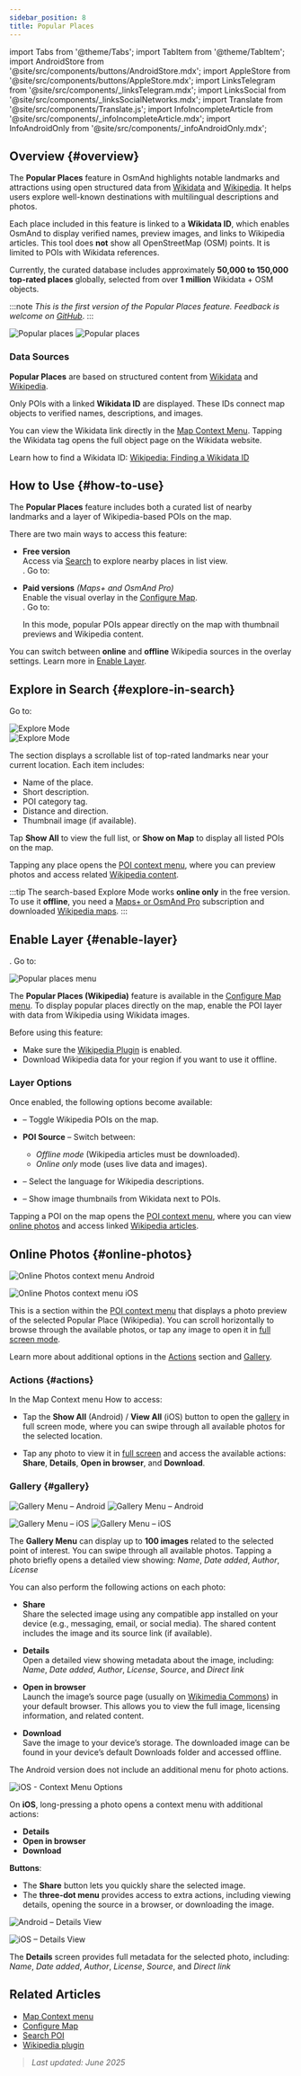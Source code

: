 ```yaml
---
sidebar_position: 8
title: Popular Places
---
```


import Tabs from '@theme/Tabs';
import TabItem from '@theme/TabItem';
import AndroidStore from '@site/src/components/buttons/AndroidStore.mdx';
import AppleStore from '@site/src/components/buttons/AppleStore.mdx';
import LinksTelegram from '@site/src/components/_linksTelegram.mdx';
import LinksSocial from '@site/src/components/_linksSocialNetworks.mdx';
import Translate from '@site/src/components/Translate.js';
import InfoIncompleteArticle from '@site/src/components/_infoIncompleteArticle.mdx';
import InfoAndroidOnly from '@site/src/components/_infoAndroidOnly.mdx';

<InfoIncompleteArticle/>


## Overview {#overview}

The **Popular Places** feature in OsmAnd highlights notable landmarks and attractions using open structured data from [Wikidata](https://www.wikidata.org) and [Wikipedia](https://www.wikipedia.org/). It helps users explore well-known destinations with multilingual descriptions and photos.

Each place included in this feature is linked to a **Wikidata ID**, which enables OsmAnd to display verified names, preview images, and links to Wikipedia articles. This tool does **not** show all OpenStreetMap (OSM) points. It is limited to POIs with Wikidata references.

Currently, the curated database includes approximately **50,000 to 150,000 top-rated places** globally, selected from over **1 million** Wikidata + OSM objects.

:::note
*This is the first version of the Popular Places feature. Feedback is welcome on [GitHub](https://github.com/osmandapp/OsmAnd)*.
:::

<Tabs groupId="operating-systems">

<TabItem value="android" label="Android">

![Popular places](@site/static/img/map/popular_places/popular_places.png) ![Popular places](@site/static/img/map/popular_places/popular_places_1.png)

</TabItem>

</Tabs>


### Data Sources

**Popular Places** are based on structured content from [Wikidata](https://www.wikidata.org) and [Wikipedia](https://www.wikipedia.org/).

Only POIs with a linked **Wikidata ID** are displayed. These IDs connect map objects to verified names, descriptions, and images.

You can view the Wikidata link directly in the [Map Context Menu](../map/map-context-menu.md). Tapping the Wikidata tag opens the full object page on the Wikidata website.

Learn how to find a Wikidata ID: [Wikipedia: Finding a Wikidata ID](https://en.wikipedia.org/wiki/Wikipedia:Finding_a_Wikidata_ID)


## How to Use {#how-to-use}

<InfoAndroidOnly/>

The **Popular Places** feature includes both a curated list of nearby landmarks and a layer of Wikipedia-based POIs on the map.

There are two main ways to access this feature:

- **Free version**  
  Access via [Search](#explore-in-search) to explore nearby places in list view.  
  *<Translate android="true" ids="android_button_seq"/>*. Go to: *<Translate android="true" ids="map_widget_search,shared_string_explore,popular_places_nearby"/>*

- **Paid versions** *(Maps+ and OsmAnd Pro)*  
  Enable the visual overlay in the [Configure Map](#enable-layer).  
  *<Translate android="true" ids="android_button_seq"/>*. Go to: *<Translate android="true" ids="shared_string_menu,configure_map,poi_osmwiki"/>*  

  In this mode, popular POIs appear directly on the map with thumbnail previews and Wikipedia content.

You can switch between **online** and **offline** Wikipedia sources in the overlay settings. Learn more in [Enable Layer](#enable-layer).


## Explore in Search {#explore-in-search}

<InfoAndroidOnly/>

<Tabs groupId="operating-systems">

<TabItem value="android" label="Android">

Go to: *<Translate android="true" ids="map_widget_search,shared_string_explore,popular_places_nearby"/>*

![Explore Mode](@site/static/img/map/popular_places/popular_places_search.png)  
![Explore Mode](@site/static/img/map/popular_places/popular_places_search_2.png)

</TabItem>

</Tabs>

The **<Translate android="true" ids="popular_places_nearby"/>** section displays a scrollable list of top-rated landmarks near your current location. Each item includes:

- Name of the place.
- Short description.
- POI category tag.
- Distance and direction.
- Thumbnail image (if available).

Tap **Show All** to view the full list, or **Show on Map** to display all listed POIs on the map.

Tapping any place opens the [POI context menu](./map-context-menu.md), where you can preview photos and access related [Wikipedia content](../plugins/wikipedia.md).

:::tip
The search-based Explore Mode works **online only** in the free version.  
To use it **offline**, you need a [Maps+ or OsmAnd Pro](../purchases/android.md) subscription and downloaded [Wikipedia maps](../plugins/wikipedia.md).
:::


## Enable Layer {#enable-layer}

<InfoAndroidOnly/>

<Tabs groupId="operating-systems">

<TabItem value="android" label="Android">

**<Translate android="true" ids="android_button_seq"/>**. Go to: *<Translate android="true" ids="shared_string_menu,configure_map,poi_osmwiki"/>*

![Popular places menu](@site/static/img/map/popular_places/popular_places_menu.png)

</TabItem>

</Tabs>

The **Popular Places (Wikipedia)** feature is available in the [Configure Map menu](./configure-map-menu.md). To display popular places directly on the map, enable the POI layer with data from Wikipedia using Wikidata images.

Before using this feature:

- Make sure the [Wikipedia Plugin](../plugins/wikipedia.md) is enabled.
- Download Wikipedia data for your region if you want to use it offline.

### Layer Options

Once enabled, the following options become available:

- **<Translate android="true" ids="poi_osmwiki"/>** – Toggle Wikipedia POIs on the map.

- **POI Source** – Switch between:
  - *Offline mode* (Wikipedia articles must be downloaded).
  - *Online only* mode (uses live data and images).

- **<Translate android="true" ids="shared_string_language"/>** – Select the language for Wikipedia descriptions.

- **<Translate android="true" ids="show_image_previews"/>** – Show image thumbnails from Wikidata next to POIs.

Tapping a POI on the map opens the [POI context menu](./map-context-menu.md), where you can view [online photos](#online-photos) and access linked [Wikipedia articles](../plugins/wikipedia.md).


## Online Photos {#online-photos}

<Tabs groupId="operating-systems">

<TabItem value="android" label="Android">  

![Online Photos context menu Android](@site/static/img/map/popular_places/online_photos_android.png)

</TabItem>

<TabItem value="ios" label="iOS">  

![Online Photos context menu iOS](@site/static/img/map/popular_places/online_photos_ios.png)

</TabItem>

</Tabs>

*<Translate android="true" ids="help_article_map_map_context_menu_name,online_photos"/>*

This is a section within the [POI context menu](./map-context-menu.md) that displays a photo preview of the selected Popular Place (Wikipedia). You can scroll horizontally to browse through the available photos, or tap any image to open it in [full screen mode](#gallery).

Learn more about additional options in the [Actions](#actions) section and [Gallery](#gallery).


<!-- 

When you tap a Popular Place on the map or from the list, the [POI context menu](./map-context-menu.md) includes an **Online Photos** section with a horizontal preview of images.

- Tap any photo to view it in fullscreen.  
- Swipe to browse more images.

For more actions like sharing, viewing metadata, or downloading — see [Gallery](#gallery).

-->

### Actions {#actions}

In the Map Context menu How to access:

- Tap the **Show All** (Android) / **View All** (iOS) button to open the [gallery](#gallery) in full screen mode, where you can swipe through all available photos for the selected location.

- Tap any photo to view it in [full screen](#gallery) and access the available actions:  
  **Share**, **Details**, **Open in browser**, and **Download**.


### Gallery {#gallery}

<Tabs groupId="operating-systems">

<TabItem value="android" label="Android">  

![Gallery Menu – Android](@site/static/img/map/gallery_menu_android.png)
![Gallery Menu – Android](@site/static/img/map/gallery_menu_android_1.png)

</TabItem>

<TabItem value="ios" label="iOS">  

![Gallery Menu – iOS](@site/static/img/map/gallery_menu_ios.png)
![Gallery Menu – iOS](@site/static/img/map/gallery_menu_ios_1.png)

</TabItem>

</Tabs>


The **Gallery Menu** can display up to **100 images** related to the selected point of interest. You can swipe through all available photos. Tapping a photo briefly opens a detailed view showing: *Name*, *Date added*, *Author*, *License*  

You can also perform the following actions on each photo:

- **Share**  
  Share the selected image using any compatible app installed on your device (e.g., messaging, email, or social media). The shared content includes the image and its source link (if available).

- **Details**  
  Open a detailed view showing metadata about the image, including: *Name*, *Date added*, *Author*, *License*, *Source*, and *Direct link*

- **Open in browser**  
  Launch the image’s source page (usually on [Wikimedia Commons](https://commons.wikimedia.org/)) in your default browser. This allows you to view the full image, licensing information, and related content.

- **Download**  
  Save the image to your device’s storage. The downloaded image can be found in your device’s default Downloads folder and accessed offline.


<Tabs groupId="operating-systems">

<TabItem value="android" label="Android">  

The Android version does not include an additional menu for photo actions.

</TabItem>

<TabItem value="ios" label="iOS">  

![iOS - Context Menu Options](@site/static/img/map/gallery_menu_ios_3.png)

On **iOS**, long-pressing a photo opens a context menu with additional actions:

- **Details**  
- **Open in browser**  
- **Download**

**Buttons**:

- The **Share** button lets you quickly share the selected image.  
- The **three-dot menu** provides access to extra actions, including viewing details, opening the source in a browser, or downloading the image.

</TabItem>

</Tabs>


<Tabs groupId="operating-systems">

<TabItem value="android" label="Android">  

![Android – Details View](@site/static/img/map/gallery_menu_android_2.png)

</TabItem>

<TabItem value="ios" label="iOS">  

![iOS – Details View](@site/static/img/map/gallery_menu_ios_2.png)

</TabItem>

</Tabs>

The **Details** screen provides full metadata for the selected photo, including: *Name*, *Date added*, *Author*, *License*, *Source*, and *Direct link*


## Related Articles

- [Map Context menu](./map-context-menu.md)
- [Configure Map](./configure-map-menu.md)
- [Search POI](../search/search-poi.md)
- [Wikipedia plugin](../plugins/wikipedia.md)


> *Last updated: June 2025*


<!--
### Online Photos 2

<Tabs groupId="operating-systems">

<TabItem value="android" label="Android">  

![Online Photos context menu Android](@site/static/img/map/images_nearby_1_andr.png)   ![Street-Level Imagery Android](@site/static/img/map/street_level_imagery_andr.png)

</TabItem>

<TabItem value="ios" label="iOS">  

![Online Photos context menu iOS](@site/static/img/map/online_photo_ios.png)   ![Street-Level Imagery iOS](@site/static/img/map/street_level_imagery_ios.png)

</TabItem>

</Tabs>

#### Actions With Photos

How to access:

- Tap the **Show All**(Android) / **View All**(iOS) button to open [the gallery](#gallery-menu) in full screen mode. There you can swipe through all the images related to the selected location.

- Tap a photo to access actions such as *Share*, *Details*, *Open in browser*, and *Download*.

- You can also [browse](../map/point-layers-on-map.md#-street-level-imagery) street-level images on the map.  

In the **Online photos** section of the map context menu, you can access photos of objects from the [Wikimedia](https://www.wikimedia.org/), which offers media files tagged with `image` or `wikimedia` from OpenStreetMap.

#### Gallery Menu 2

<Tabs groupId="operating-systems">

<TabItem value="android" label="Android">  

![Online Photos context menu Android](@site/static/img/map/gallery_menu_android.png)   ![Street-Level Imagery Android](@site/static/img/map/gallery_menu_android_1.png)

</TabItem>

<TabItem value="ios" label="iOS">  

![Online Photos context menu iOS](@site/static/img/map/gallery_menu_ios.png)   ![Street-Level Imagery iOS](@site/static/img/map/gallery_menu_ios_1.png)

</TabItem>

</Tabs>


The gallery can display up to 100 items. You can browse through all the photos, and short tapping on any photo will open it to view additional details (*Name*, *Date*, *Author*, *License*) and perform various actions (*Share*, *Details*, *Open in browser*, and *Download* options).


<Tabs groupId="operating-systems">

<TabItem value="android" label="Android">  

</TabItem>

<TabItem value="ios" label="iOS">  

![Online Photos context menu iOS](@site/static/img/map/gallery_menu_ios_3.png) 

</TabItem>

</Tabs>



On iOS, long tapping on any photo opens an additional menu with actions such as *Details*, *Open in browser*, and *Download*.

Buttons:

- The **Share** button allows you to share the selected item.  
- The **Three dots** button opens a menu with options like *Details*, *Open in browser*, and *Download*.

<Tabs groupId="operating-systems">

<TabItem value="android" label="Android">  

![Online Photos context menu Android](@site/static/img/map/gallery_menu_android_2.png)

</TabItem>

<TabItem value="ios" label="iOS">  

![Online Photos context menu iOS](@site/static/img/map/gallery_menu_ios_2.png) 

</TabItem>

</Tabs>


The Details screen provides information such as the *Name*, *Added Date*, *Author*, *License*, *Source*, and *Link* of the selected item.

-->